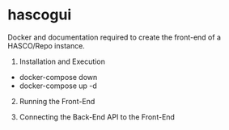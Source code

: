 # hascogui
Docker and documentation required to create the front-end of a HASCO/Repo instance.

1. Installation and Execution

* docker-compose down
* docker-compose up -d

2. Running the Front-End

3. Connecting the Back-End API to the Front-End


